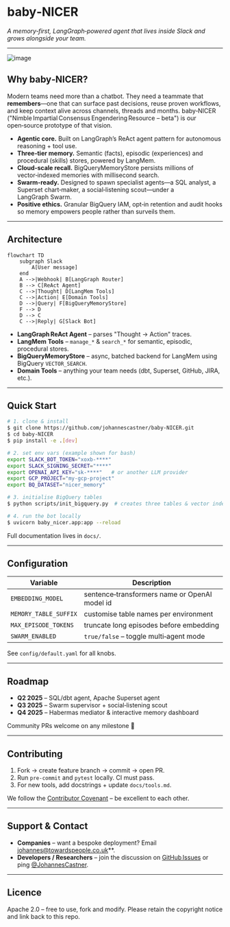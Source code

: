 # baby‑NICER

*A memory‑first, LangGraph‑powered agent that lives inside Slack and grows alongside your team.*

---
![image](https://github.com/user-attachments/assets/a6baa9b3-0f89-4c08-9919-9760899f1967)
## Why baby‑NICER?

Modern teams need more than a chatbot. They need a teammate that **remembers**—one that can surface past decisions, reuse proven workflows, and keep context alive across channels, threads and months. baby‑NICER ("Nimble Impartial Consensus Engendering Resource – beta") is our open‑source prototype of that vision.

- **Agentic core.** Built on LangGraph’s ReAct agent pattern for autonomous reasoning + tool use.
- **Three‑tier memory.** Semantic (facts), episodic (experiences) and procedural (skills) stores, powered by LangMem.
- **Cloud‑scale recall.** BigQueryMemoryStore persists millions of vector‑indexed memories with millisecond search.
- **Swarm‑ready.** Designed to spawn specialist agents—a SQL analyst, a Superset chart‑maker, a social‑listening scout—under a LangGraph Swarm.
- **Positive ethics.** Granular BigQuery IAM, opt‑in retention and audit hooks so memory empowers people rather than surveils them.

---

## Architecture

```mermaid
flowchart TD
    subgraph Slack
        A[User message]
    end
    A -->|Webhook| B[LangGraph Router]
    B --> C[ReAct Agent]
    C -->|Thought| D[LangMem Tools]
    C -->|Action| E[Domain Tools]
    D -->|Query| F[BigQueryMemoryStore]
    F --> D
    D --> C
    C -->|Reply| G[Slack Bot]
```

- **LangGraph ReAct Agent** – parses "Thought → Action" traces.
- **LangMem Tools** – `manage_*` & `search_*` for semantic, episodic, procedural stores.
- **BigQueryMemoryStore** – async, batched backend for LangMem using BigQuery `VECTOR_SEARCH`.
- **Domain Tools** – anything your team needs (dbt, Superset, GitHub, JIRA, etc.).

---

## Quick Start

```bash
# 1. clone & install
$ git clone https://github.com/johannescastner/baby-NICER.git
$ cd baby-NICER
$ pip install -e .[dev]

# 2. set env vars (example shown for bash)
export SLACK_BOT_TOKEN="xoxb‑****"
export SLACK_SIGNING_SECRET="****"
export OPENAI_API_KEY="sk‑****"   # or another LLM provider
export GCP_PROJECT="my‑gcp‑project"
export BQ_DATASET="nicer_memory"

# 3. initialise BigQuery tables
$ python scripts/init_bigquery.py  # creates three tables & vector index

# 4. run the bot locally
$ uvicorn baby_nicer.app:app --reload
```

Full documentation lives in `docs/`.

---

## Configuration

| Variable              | Description                                   |
| --------------------- | --------------------------------------------- |
| `EMBEDDING_MODEL`     | sentence‑transformers name or OpenAI model id |
| `MEMORY_TABLE_SUFFIX` | customise table names per environment         |
| `MAX_EPISODE_TOKENS`  | truncate long episodes before embedding       |
| `SWARM_ENABLED`       | `true/false` – toggle multi‑agent mode        |

See `config/default.yaml` for all knobs.

---

## Roadmap

- **Q2 2025** – SQL/​dbt agent, Apache Superset agent
- **Q3 2025** – Swarm supervisor + social‑listening scout
- **Q4 2025** – Habermas mediator & interactive memory dashboard

Community PRs welcome on any milestone 🚀

---

## Contributing

1. Fork → create feature branch → commit → open PR.
2. Run `pre‑commit` and `pytest` locally. CI must pass.
3. For new tools, add docstrings + update `docs/tools.md`.

We follow the [Contributor Covenant](https://contributor-covenant.org/version/2/1/code_of_conduct/) – be excellent to each other.

---

## Support & Contact

- **Companies** – want a bespoke deployment? Email [johannes@towardspeople.co.uk](mailto\:johannes@towardspeople.co.uk)\*\*.
- **Developers / Researchers** – join the discussion on [GitHub Issues](https://github.com/johannescastner/baby-NICER/issues) or ping [@JohannesCastner](https://twitter.com/johannescastner).

---

## Licence

Apache 2.0 – free to use, fork and modify. Please retain the copyright notice and link back to this repo.

